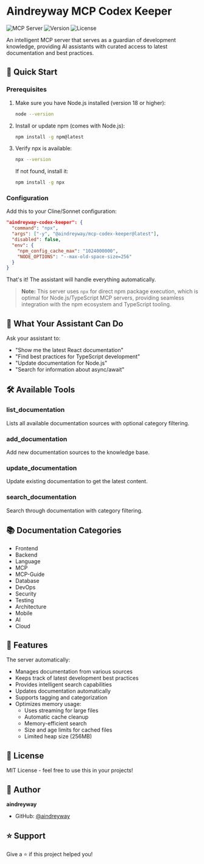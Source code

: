 # Aindreyway MCP Codex Keeper

![MCP Server](https://img.shields.io/badge/MCP-Server-blue)
![Version](https://img.shields.io/badge/version-1.1.4-green)
![License](https://img.shields.io/badge/license-MIT-blue)

An intelligent MCP server that serves as a guardian of development knowledge, providing AI assistants with curated access to latest documentation and best practices.

## 🚀 Quick Start

### Prerequisites

1. Make sure you have Node.js installed (version 18 or higher):

   ```bash
   node --version
   ```

2. Install or update npm (comes with Node.js):

   ```bash
   npm install -g npm@latest
   ```

3. Verify npx is available:
   ```bash
   npx --version
   ```
   If not found, install it:
   ```bash
   npm install -g npx
   ```

### Configuration

Add this to your Cline/Sonnet configuration:

```json
"aindreyway-codex-keeper": {
  "command": "npx",
  "args": ["-y", "@aindreyway/mcp-codex-keeper@latest"],
  "disabled": false,
  "env": {
    "npm_config_cache_max": "1024000000",
    "NODE_OPTIONS": "--max-old-space-size=256"
  }
}
```

That's it! The assistant will handle everything automatically.

> **Note:** This server uses `npx` for direct npm package execution, which is optimal for Node.js/TypeScript MCP servers, providing seamless integration with the npm ecosystem and TypeScript tooling.

## 🎯 What Your Assistant Can Do

Ask your assistant to:

- "Show me the latest React documentation"
- "Find best practices for TypeScript development"
- "Update documentation for Node.js"
- "Search for information about async/await"

## 🛠 Available Tools

### list_documentation

Lists all available documentation sources with optional category filtering.

### add_documentation

Add new documentation sources to the knowledge base.

### update_documentation

Update existing documentation to get the latest content.

### search_documentation

Search through documentation with category filtering.

## 📚 Documentation Categories

- Frontend
- Backend
- Language
- MCP
- MCP-Guide
- Database
- DevOps
- Security
- Testing
- Architecture
- Mobile
- AI
- Cloud

## 🔧 Features

The server automatically:

- Manages documentation from various sources
- Keeps track of latest development best practices
- Provides intelligent search capabilities
- Updates documentation automatically
- Supports tagging and categorization
- Optimizes memory usage:
  - Uses streaming for large files
  - Automatic cache cleanup
  - Memory-efficient search
  - Size and age limits for cached files
  - Limited heap size (256MB)

## 📝 License

MIT License - feel free to use this in your projects!

## 👤 Author

**aindreyway**

- GitHub: [@aindreyway](https://github.com/aindreyway)

## ⭐️ Support

Give a ⭐️ if this project helped you!
